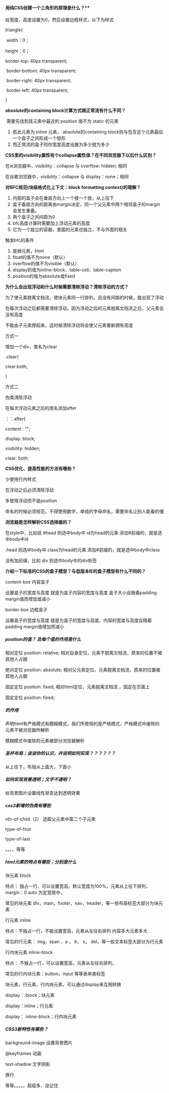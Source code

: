 ####  用纯CSS创建一个三角形的原理是什么？**

给宽度，高度设置为0，然后设置边框样式，以下为样式

triangle{

​    width：0；

   height：0；

   border-top: 40px transparent;

​    border-bottom: 40px transparent;

​    border-right: 40px transparent;

​    border-left: 40px transparent;

}



 **absolute的containing block计算方式跟正常流有什么不同？** 

​    需要先找到其元素中最近的 position 值不为 static 的元素

1. 若此元素为 inline 元素， absolute的containing block则与包含这个元素最后一个盒子之间形成一个矩形
2. 而正常流的盒子则你宽度高度设置为多少就为多少

  **CSS里的visibility属性有个collapse属性值？在不同浏览器下以后什么区别？** 

在ie浏览器中，visibility：collapse    与 overflow: hidden; 相同

在谷歌浏览器中，visibility：collapse  与 display：none；相同



  **对BFC规范(块级格式化上下文：block formatting context)的理解？** 

1. 内部的盒子会在垂直方向上一个接一个放，从上往下
2. 盒子垂直方向的距离由margin决定，同一个父元素中两个相邻盒子的margin会发生重叠。
3. 两个盒子之间间距为0
4. bfc高度计算时需要加上浮动元素的高度
5. 它为一个独立的容器，里面的元素也独立，不与外面的相关

触发bfc的条件

1. 是根元素，html
2. float的值不为none（默认）
3. overflow的值不为visible（默认）
4. display的值为inline-block、table-cell、table-caption
5. position的值为absolute或fixed



 **为什么会出现浮动和什么时候需要清除浮动？清除浮动的方式？** 

为了使元素脱离文档流，使块元素同一行排列，且没有间距的时候，就出现了浮动

在每次浮动之后都需要清除浮动，因为浮动之后的元素脱离文档流之后，父元素会没有高度

不能由子元素撑起来，这时候清除浮动将会使父元素重新拥有高度

方式一

增加一个div，类名为clear

.clear{

clear:both;

 }

方式二

伪类清除浮动

在每次浮动元素之后的类名添加after

：：after{

content : "";

display: block;

visibility: hidden;

clear: both;





  **CSS优化、提高性能的方法有哪些？** 

少使用行内样式

在浮动之后必须清除浮动

多使用浮动而不是position

命名的时候必须规范，不得使用数字，单纯的字母命名，需要命名让别人能看的懂



 **浏览器是怎样解析CSS选择器的？** 

在style中，比如说     #head   则选中body中  id为head的元素                         添加#前缀的，就是选中body中id

  .head   则选中body中  class为head的元素                            添加#前缀的，就是选中body中class

没有加前缀，比如  div    则选中body中的div标签



 **介绍一下标准的CSS的盒子模型？与低版本IE的盒子模型有什么不同的？** 

content-box  内容盒子   

设置盒子的宽度与高度   就是为盒子内容的宽度与高度   盒子大小会随着padding  margin值而增加或减小

border-box   边框盒子

设置盒子的宽度与高度  就是为盒子的宽度与高度，内容的宽度与高度会随着padding  margin值增加而减小

##### **position的值？** 及每个值的作用是什么

相对定位    position: relative;    相对自身定位，元素不脱离文档流，原来的位置不被其他人占据

绝对定位    position: absolute;  相对父元素定位，元素脱离文档流，原来的位置被其他人占据

固定定位    position: fixed;   相对html定位，元素脱离文档流  ，固定在页面上

固定定位    position: fixed;

##### <!Doctype html> 的作用

声明html有严格模式和模糊模式，我们所使用的是严格模式，严格模式中废除的元素不被浏览器所解析

模糊模式中废除的元素被部分浏览器解析

#####   圣杯布局；谈谈你的认识，并说明如何实现？？？？？？

从上往下，布局从上面大，下面小

##### 如何实现背景透明；文字不透明？

给背景图片设置线性渐变达到透明效果

##### css3新增的伪类有哪些

nth-of-child（2） 选取父元素中第二个子元素

type-of-first

type-of-last

。。。。等等

#####  html元素的特点有哪些；分别是什么

块元素  block    

  特点： 独占一行，可以设置宽高，默认宽度为100%，元素从上往下排列，margin：0 auto 为定宽居中，

常见的块元素  div，main，footer，nav，header，等一些布局标签大部分为块元素



行元素  inline  

 特点：不独占一行，不能设置宽高，元素从左往右排列   内容多大元素多大 

常见的行元素： img，span ，a ， b， s， del，等一些文本标签大部分为行元素



行内块元素  inline-block

  特点： 不独占一行，可以设置宽高，元素从左往右排列，

常见的行内块元素：button，input 等等表单类标签



块元素，行元素，行内块元素，可以通过display来互相转换

display： block；块元素

display：inline；行元素

display： inline-block；行内块元素

#####  CSS3新特性有哪些？ 

 background-image  设置背景图片

 @keyframes   动画

text-shadow  文字阴影

换行

等等。。。。。超级多，没记住





 